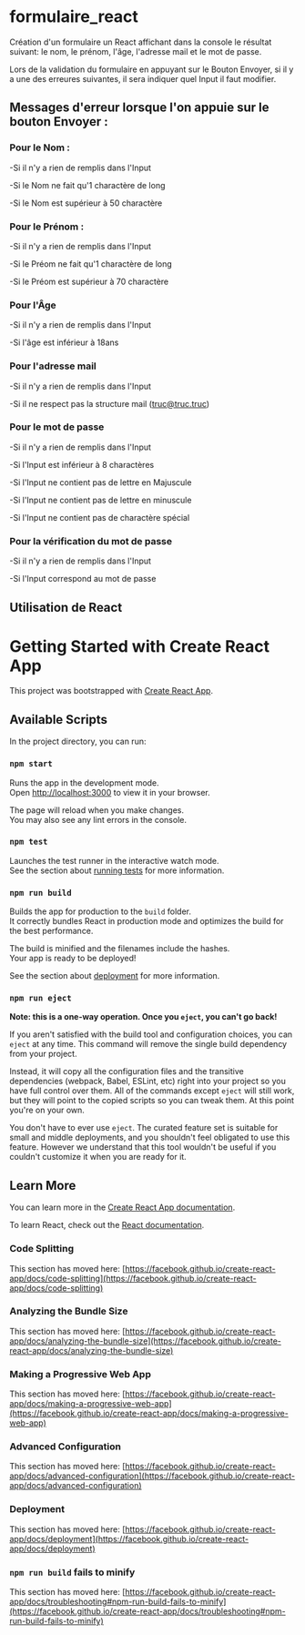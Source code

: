 # formulaire_react

Création d'un formulaire un React affichant dans la console le résultat suivant: le nom, le prénom, l'âge, l'adresse mail et le mot de passe.

Lors de la validation du formulaire en appuyant sur le Bouton Envoyer, si il y a une des erreures suivantes, il sera indiquer quel Input il faut modifier.

## Messages d'erreur lorsque l'on appuie sur le bouton Envoyer :

### Pour le Nom :

-Si il n'y a rien de remplis dans l'Input

-Si le Nom ne fait qu'1 charactère de long

-Si le Nom est supérieur à 50 charactère

### Pour le Prénom :

-Si il n'y a rien de remplis dans l'Input

-Si le Préom ne fait qu'1 charactère de long

-Si le Préom est supérieur à 70 charactère

### Pour l'Âge

-Si il n'y a rien de remplis dans l'Input

-Si l'âge est inférieur à 18ans

### Pour l'adresse mail

-Si il n'y a rien de remplis dans l'Input

-Si il ne respect pas la structure mail (truc@truc.truc)

### Pour le mot de passe

-Si il n'y a rien de remplis dans l'Input

-Si l'Input est inférieur à 8 charactères

-Si l'Input ne contient pas de lettre en Majuscule

-Si l'Input ne contient pas de lettre en minuscule

-Si l'Input ne contient pas de charactère spécial

### Pour la vérification du mot de passe

-Si il n'y a rien de remplis dans l'Input

-Si l'Input correspond au mot de passe

## Utilisation de React

# Getting Started with Create React App

This project was bootstrapped with [Create React App](https://github.com/facebook/create-react-app).

## Available Scripts

In the project directory, you can run:

### `npm start`

Runs the app in the development mode.\
Open [http://localhost:3000](http://localhost:3000) to view it in your browser.

The page will reload when you make changes.\
You may also see any lint errors in the console.

### `npm test`

Launches the test runner in the interactive watch mode.\
See the section about [running tests](https://facebook.github.io/create-react-app/docs/running-tests) for more information.

### `npm run build`

Builds the app for production to the `build` folder.\
It correctly bundles React in production mode and optimizes the build for the best performance.

The build is minified and the filenames include the hashes.\
Your app is ready to be deployed!

See the section about [deployment](https://facebook.github.io/create-react-app/docs/deployment) for more information.

### `npm run eject`

**Note: this is a one-way operation. Once you `eject`, you can't go back!**

If you aren't satisfied with the build tool and configuration choices, you can `eject` at any time. This command will remove the single build dependency from your project.

Instead, it will copy all the configuration files and the transitive dependencies (webpack, Babel, ESLint, etc) right into your project so you have full control over them. All of the commands except `eject` will still work, but they will point to the copied scripts so you can tweak them. At this point you're on your own.

You don't have to ever use `eject`. The curated feature set is suitable for small and middle deployments, and you shouldn't feel obligated to use this feature. However we understand that this tool wouldn't be useful if you couldn't customize it when you are ready for it.

## Learn More

You can learn more in the [Create React App documentation](https://facebook.github.io/create-react-app/docs/getting-started).

To learn React, check out the [React documentation](https://reactjs.org/).

### Code Splitting

This section has moved here: [https://facebook.github.io/create-react-app/docs/code-splitting](https://facebook.github.io/create-react-app/docs/code-splitting)

### Analyzing the Bundle Size

This section has moved here: [https://facebook.github.io/create-react-app/docs/analyzing-the-bundle-size](https://facebook.github.io/create-react-app/docs/analyzing-the-bundle-size)

### Making a Progressive Web App

This section has moved here: [https://facebook.github.io/create-react-app/docs/making-a-progressive-web-app](https://facebook.github.io/create-react-app/docs/making-a-progressive-web-app)

### Advanced Configuration

This section has moved here: [https://facebook.github.io/create-react-app/docs/advanced-configuration](https://facebook.github.io/create-react-app/docs/advanced-configuration)

### Deployment

This section has moved here: [https://facebook.github.io/create-react-app/docs/deployment](https://facebook.github.io/create-react-app/docs/deployment)

### `npm run build` fails to minify

This section has moved here: [https://facebook.github.io/create-react-app/docs/troubleshooting#npm-run-build-fails-to-minify](https://facebook.github.io/create-react-app/docs/troubleshooting#npm-run-build-fails-to-minify)
